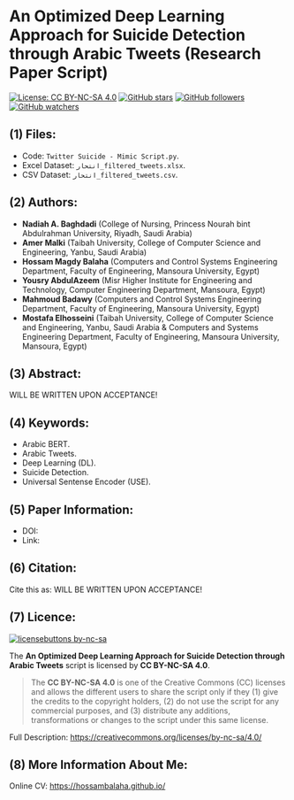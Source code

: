 # An Optimized Deep Learning Approach for Suicide Detection through Arabic Tweets (Research Paper Script)


[![License: CC BY-NC-SA 4.0](https://img.shields.io/badge/License-CC%20BY--NC--SA%204.0-lightgrey.svg)](https://creativecommons.org/licenses/by-nc-sa/4.0/) 
[![GitHub stars](https://img.shields.io/github/stars/HossamBalaha/An-Optimized-Deep-Learning-Approach-for-Suicide-Detection-through-Arabic-Tweets.svg?style=social&label=Star&maxAge=2592000)](https://github.com/HossamBalaha/An-Optimized-Deep-Learning-Approach-for-Suicide-Detection-through-Arabic-Tweets/stargazers/) [![GitHub followers](https://img.shields.io/github/followers/HossamBalaha.svg?style=social&label=Follow&maxAge=2592000)](https://github.com/HossamBalaha?tab=followers) [![GitHub watchers](https://img.shields.io/github/watchers/HossamBalaha/An-Optimized-Deep-Learning-Approach-for-Suicide-Detection-through-Arabic-Tweets.svg?style=social&label=Watch&maxAge=2592000)](https://github.com/HossamBalaha/An-Optimized-Deep-Learning-Approach-for-Suicide-Detection-through-Arabic-Tweets/watchers/)

## (1) Files:
* Code: `Twitter Suicide - Mimic Script.py`.
* Excel Dataset: `انتحار_filtered_tweets.xlsx`.
* CSV Dataset: `انتحار_filtered_tweets.csv`.

## (2) Authors:
* **Nadiah A. Baghdadi** (College of Nursing, Princess Nourah bint Abdulrahman University, Riyadh, Saudi Arabia)
* **Amer Malki** (Taibah University, College of Computer Science and Engineering, Yanbu, Saudi Arabia)
* **Hossam Magdy Balaha** (Computers and Control Systems Engineering Department, Faculty of Engineering, Mansoura University, Egypt)
* **Yousry AbdulAzeem** (Misr Higher Institute for Engineering and Technology, Computer Engineering Department, Mansoura, Egypt)
* **Mahmoud Badawy** (Computers and Control Systems Engineering Department, Faculty of Engineering, Mansoura University, Egypt)
* **Mostafa Elhosseini** (Taibah University, College of Computer Science and Engineering, Yanbu, Saudi Arabia & Computers and Systems Engineering Department, Faculty of Engineering, Mansoura University, Mansoura, Egypt)

## (3) Abstract:
WILL BE WRITTEN UPON ACCEPTANCE!


## (4) Keywords:
* Arabic BERT.
* Arabic Tweets.
* Deep Learning (DL).
* Suicide Detection.
* Universal Sentense Encoder (USE).

## (5) Paper Information:
* DOI: 
* Link: 

## (6) Citation:
Cite this as:
WILL BE WRITTEN UPON ACCEPTANCE!

## (7) Licence:
[![licensebuttons by-nc-sa](https://licensebuttons.net/l/by-nc-sa/3.0/88x31.png)](https://creativecommons.org/licenses/by-nc-sa/4.0)

The **An Optimized Deep Learning Approach for Suicide Detection through Arabic Tweets** script is licensed by **CC BY-NC-SA 4.0**.

>The **CC BY-NC-SA 4.0** is one of the Creative Commons (CC) licenses and allows the different users to share the script only if they (1) give the credits to the copyright holders, (2) do not use the script for any commercial purposes, and (3) distribute any additions, transformations or changes to the script under this same license.

Full Description: https://creativecommons.org/licenses/by-nc-sa/4.0/

## (8) More Information About Me:
Online CV: https://hossambalaha.github.io/